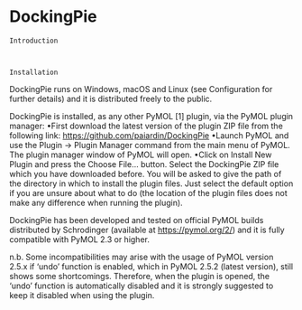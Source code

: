 # DockingPie


    Introduction 
    
   
   
    Installation 
    
DockingPie runs on Windows, macOS and Linux (see Configuration for further details) and it is distributed freely to the public. 

DockingPie is installed, as any other PyMOL [1] plugin, via the PyMOL plugin manager:
•First download the latest version of the plugin ZIP file from the following link: https://github.com/paiardin/DockingPie 
•Launch PyMOL and use the Plugin → Plugin Manager command from the main menu of PyMOL. The plugin manager window of PyMOL will open.
•Click on Install New Plugin and press the Choose File… button. Select the DockingPie ZIP file which you have downloaded before. You will be asked to give the path of the directory in which to install the plugin files. Just select the default option if you are unsure about what to do (the location of the plugin files does not make any difference when running the plugin).

DockingPie has been developed and tested on official PyMOL builds distributed by Schrodinger (available at https://pymol.org/2/) and it is fully compatible with PyMOL 2.3 or higher. 

n.b. Some incompatibilities may arise with the usage of PyMOL version 2.5.x if ‘undo’ function is enabled, which in PyMOL 2.5.2 (latest version), still shows some shortcomings. Therefore, when the plugin is opened, the ‘undo’ function is automatically disabled and it is strongly suggested to keep it disabled when using the plugin.
    
